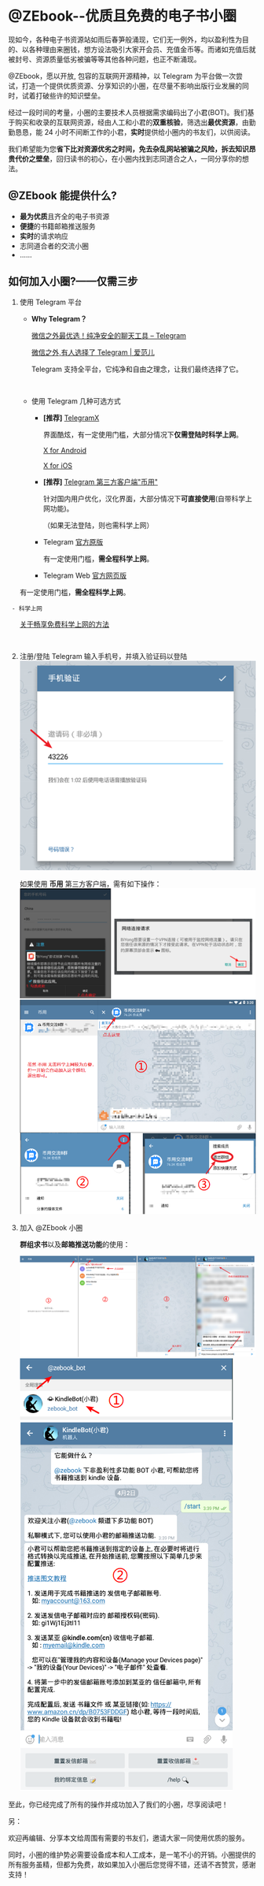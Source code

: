 # @ZEbook--优质且免费的电子书小圈

现如今，各种电子书资源站如雨后春笋般涌现，它们无一例外，均以盈利性为目的、以各种理由来圈钱，想方设法吸引大家开会员、充值金币等。而诸如充值后就被封号、资源质量低劣被骗等等其他各种问题，也正不断涌现。

@ZEbook，愿以开放, 包容的互联网开源精神，以 Telegram 为平台做一次尝试，打造一个提供优质资源、分享知识的小圈，在尽量不影响出版行业发展的同时，试着打破些许的知识壁垒。

经过一段时间的考量，小圈的主要技术人员根据需求编码出了小君(BOT)。我们基于购买和收录的互联网资源，经由人工和小君的**双重核验**，筛选出**最优资源**，由勤勤恳恳，能 24 小时不间断工作的小君，**实时**提供给小圈内的书友们，以供阅读。

我们希望能为您**省下比对资源优劣之时间，免去杂乱网站被骗之风险，拆去知识昂贵代价之壁垒**，回归读书的初心，在小圈内找到志同道合之人，一同分享你的想法。



## @ZEbook 能提供什么?

- **最为优质**且齐全的电子书资源
- **便捷**的书籍邮箱推送服务
- **实时**的请求响应
- 志同道合者的交流小圈
- ……


## 如何加入小圈?——仅需三步
1. 使用 Telegram 平台

   - **Why Telegram？**

     [微信之外最优选！纯净安全的聊天工具 – Telegram ](https://www.ifanr.com/app/485421)

     [微信之外,有人选择了 Telegram | 爱范儿](http://www.ifanr.com/504427)

     Telegram 支持全平台，它纯净和自由之理念，让我们最终选择了它。

     ​

   - 使用 Telegram 几种可选方式

     - **[推荐]**  [TelegramX](https://telegram.org/blog/telegram-x)

       界面酷炫，有一定使用门槛，大部分情况下**仅需登陆时科学上网**。

       [X for Android](https://play.google.com/store/apps/details?id=org.thunderdog.challegram&hl=en)

       [X for iOS](https://itunes.apple.com/us/app/telegram-x/id898228810?mt=8)

     - **[推荐]** [Telegram 第三方客户端"币用"](https://www.biyong.io)

       针对国内用户优化，汉化界面，大部分情况下**可直接使用**(自带科学上网功能)。

       （如果无法登陆，则也需科学上网）

     - Telegram [官方原版](https://telegram.org/apps)

       有一定使用门槛，**需全程科学上网**。

     - Telegram Web [官方网页版](https://web.telegram.org/#/im)
     
       有一定使用门槛，**需全程科学上网**。
     
     - 科学上网
     
       [关于畅享免费科学上网的方法](https://github.com/loremwalker/WebSiteUseful)

   ​

2. 注册/登陆 Telegram
   输入手机号，并填入验证码以登陆
   ![image](images/eg9c23d1f7fd6e01f7ba4d22a505132a.png)

   如果使用  **币用** 第三方客户端，需有如下操作：
   ![image](images/fg9c23d1f7fd6e01f7ba4d22a505132a.png)
   ![image](images/fg9c23d1f7fd6e01f7ba4d22a505132b.png)
   ​

3. 加入 @ZEbook 小圈

   **群组求书**以及**邮箱推送功能**的使用：

   ![image](images/eg9c23d1f7fd6e01f7ba4d22a505132b.png)
   ![image](images/eg9c23d1f7fd6e01f7ba4d22a505132c.png)


至此，你已经完成了所有的操作并成功加入了我们的小圈，尽享阅读吧！


另：

欢迎再编辑、分享本文给周围有需要的书友们，邀请大家一同使用优质的服务。

同时，小圈的维护势必需要设备成本和人工成本，是一笔不小的开销。小圈提供的所有服务虽精，但都为免费，故如果加入小圈后您觉得不错，还请不吝赞赏，感谢支持！
